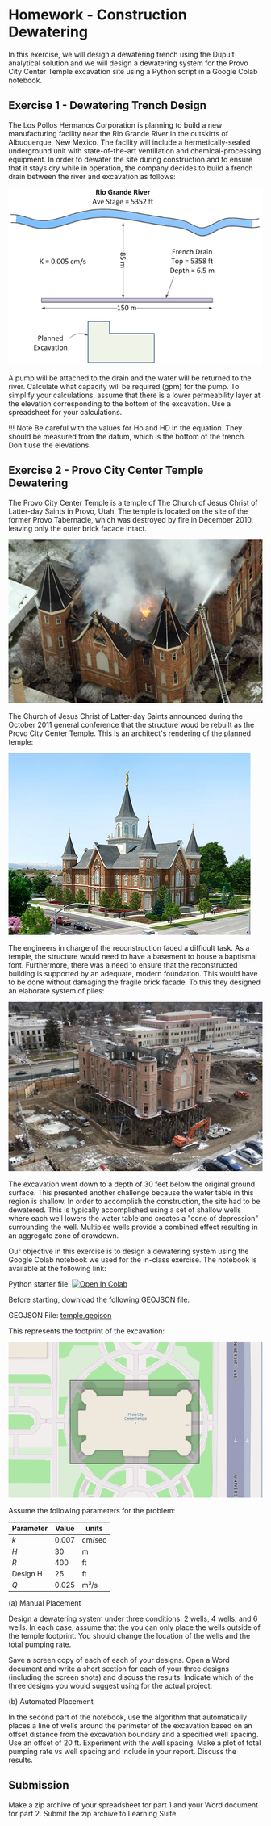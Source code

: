 # Homework - Construction Dewatering

In this exercise, we will design a dewatering trench using the Dupuit analytical solution and we will design a 
dewatering system for the Provo City Center Temple excavation site using a Python script in a Google Colab notebook.

## Exercise 1 - Dewatering Trench Design

The Los Pollos Hermanos Corporation is planning to build a new manufacturing facility near the Rio Grande River in the outskirts of Albuquerque, New Mexico. The facility will include a hermetically-sealed underground unit with state-of-the-art ventillation and chemical-processing equipment. In order to dewater the site during construction and to ensure that it stays dry while in operation, the company decides to build a french drain between the river and excavation as follows:

![trench.png](trench.png)

A pump will be attached to the drain and the water will be returned to the river. Calculate what capacity will be required (gpm) for the pump. To simplify your calculations, assume that there is a lower permeability layer at the elevation corresponding to the bottom of the excavation. Use a spreadsheet for your calculations.

!!! Note
    Be careful with the values for Ho and HD in the equation. They should be measured from the datum, which is the bottom of the trench. Don't use the elevations.

## Exercise 2 - Provo City Center Temple Dewatering

The Provo City Center Temple is a temple of The Church of Jesus Christ of Latter-day Saints in Provo, Utah. The 
temple is located on the site of the former Provo Tabernacle, which was destroyed by fire in December 2010, leaving 
only the outer brick facade intact.

![tabernacle_fire.jpg](tabernacle_fire.jpg)

The Church of Jesus Christ of Latter-day Saints announced during the October 2011 general conference that the structure 
woud be rebuilt as the 
Provo City Center Temple. This is an architect's rendering of the planned temple:

![temple.jpg](temple.jpg)

The engineers in charge of the reconstruction faced a difficult task. As a temple, the structure would need to have a basement to house a baptismal font. Furthermore, there was a need to ensure that the reconstructed building is supported by an adequate, modern foundation. This would have to be done without damaging the fragile brick facade. To this they designed an elaborate system of piles:

![excavation.jpg](excavation.jpg)

The excavation went down to a depth of 30 feet below the original ground surface. This presented another challenge because the water table in this region is shallow. In order to accomplish the construction, the site had to be dewatered. This is typically accomplished using a set of shallow wells where each well lowers the water table and creates a "cone of depression" surrounding the well. Multiples wells provide a combined effect resulting in an aggregate zone of drawdown.

Our objective in this exercise is to design a dewatering system using the Google Colab notebook we used for the 
in-class exercise. The notebook is available at the following link:

Python starter file: <a href="https://colab.research.google.
com/github/njones61/ce544/blob/main/docs/unit1/09_dewatering/dewatering.ipynb" target="_blank"><img src="https://colab.
research.google.com/assets/colab-badge.svg" alt="Open In Colab"/></a>

Before starting, download the following GEOJSON file:

GEOJSON File: [temple.geojson](temple.geojson)

This represents the footprint of the excavation:

![temple_polygon.png](temple_polygon.png)

Assume the following parameters for the problem:


| Parameter | Value | units  |
|----------|-------|--------|
| $k$      | 0.007 | cm/sec |
| $H$      | 30    | m      |
| $R$      | 400   | ft     |
| Design H | 25    | ft     |
| $Q$      | 0.025 | m³/s   |


(a)  Manual Placement

Design a dewatering system under three conditions: 2 wells, 4 wells, and 6 wells. In each case, 
assume 
that the you can only place the wells outside of the temple footprint. You should change the location of the wells and the total pumping rate.

Save a screen copy of each of each of your designs. Open a Word document and write a short section for each of your three designs (including the screen shots) and discuss the results. Indicate which of the three designs you would suggest using for the actual project.

(b) Automated Placement

In the second part of the notebook, use the algorithm that automatically places a line of wells around the perimeter of 
the excavation based on an offset distance from the excavation boundary and a specified well spacing. Use an offset 
of 20 ft. Experiment with the well spacing. Make a plot of total pumping rate vs well spacing and include in your 
report. Discuss the results. 

## Submission

Make a zip archive of your spreadsheet for part 1 and your Word document for part 2. Submit the zip archive to 
Learning Suite. 
